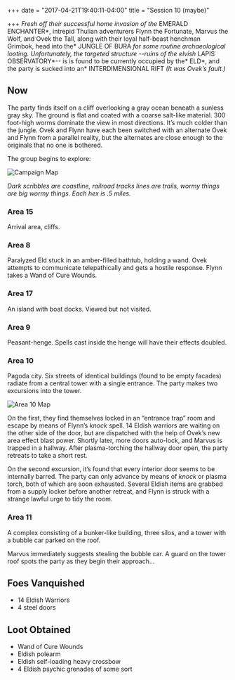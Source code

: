 +++
date = "2017-04-21T19:40:11-04:00"
title = "Session 10 (maybe)"

+++
*Fresh off their successful home invasion of the* EMERALD ENCHANTER*, intrepid Thulian adventurers Flynn the Fortunate, Marvus the Wolf, and Ovek the Tall, along with their loyal half-beast henchman Grimbok, head into the* JUNGLE OF BURA *for some routine archaeological looting. Unfortunately, the targeted structure --ruins of the elvish* LAPIS OBSERVATORY*-- is is found to be currently occupied by the* ELD*, and the party is sucked into an* INTERDIMENSIONAL RIFT *(It was Ovek’s fault.)*

<!--more-->

## Now

The party finds itself on a cliff overlooking a gray ocean beneath a sunless gray sky.  The ground is flat and coated with a coarse salt-like material. 300 foot-high worms dominate the view in most directions. It’s much colder than the jungle. Ovek and Flynn have each been switched with an alternate Ovek and Flynn from a parallel reality, but the alternates are close enough to the originals that no one is bothered.

The group begins to explore:

![Campaign Map](/images/misty-isle-player-hex-1.jpg)

*Dark scribbles are coastline, railroad tracks lines are trails, wormy things are big wormy things. Each hex is .5 miles.*

### Area 15

Arrival area, cliffs.

### Area 8

Paralyzed Eld stuck in an amber-filled bathtub, holding a wand. Ovek attempts to communicate telepathically and gets a hostile response. Flynn takes a Wand of Cure Wounds.

### Area 17

An island with boat docks. Viewed but not visited.

### Area 9

Peasant-henge. Spells cast inside the henge will have their effects doubled.

### Area 10

Pagoda city. Six streets of identical buildings (found to be empty facades) radiate from a central tower with a single entrance. The party makes two excursions into the tower. 

![Area 10 Map](/uploads/2017/04/session-10-maybe/area-10-session-10.png)

On the first, they find themselves locked in an “entrance trap” room and escape by means of Flynn’s *knock* spell. 14 Eldish warriors are waiting on the other side of the door, but are dispatched with the help of Ovek’s new area effect blast power. Shortly later, more doors auto-lock, and Marvus is trapped in a hallway. After plasma-torching the hallway door open, the party retreats to take a short rest.

On the second excursion, it’s found that every interior door seems to be internally barred. The party can only advance by means of *knock* or plasma torch, both of which are soon exhausted. Several Eldish items are grabbed from a supply locker before another retreat, and Flynn is struck with a strange lawful urge to tidy the room. 

### Area 11

A complex consisting of a bunker-like building, three silos, and a tower with a bubble car parked on the roof. 

Marvus immediately suggests stealing the bubble car. A guard on the tower roof spots the party as they begin their approach...

## Foes Vanquished 

* 14 Eldish Warriors
* 4 steel doors

## Loot Obtained

* Wand of Cure Wounds
* Eldish polearm
* Eldish self-loading heavy crossbow
* 4 Eldish psychic grenades of some sort